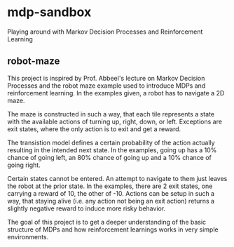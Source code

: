 # mdp-sandbox
Playing around with Markov Decision Processes and Reinforcement Learning


## robot-maze
This project is inspired by Prof. Abbeel's lecture on Markov Decision Processes and the robot maze example used to introduce MDPs and reinforcement learning. In the examples given, a robot has to navigate a 2D maze. 

The maze is constructed in such a way, that each tile represents a state with the available actions of turning up, right, down, or left. Exceptions are exit states, where the only action is to exit and get a reward. 

The transistion model defines a certain probability of the action actually resulting in the intended next state. In the examples, going up has a 10% chance of going left, an 80% chance of going up and a 10% chance of going right. 

Certain states cannot be entered. An attempt to navigate to them just leaves the robot at the prior state. In the examples, there are 2 exit states, one carrying a reward of 10, the other of -10. Actions can be setup in such a way, that staying alive (i.e. any action not being an exit action) returns a slightly negative reward to induce more risky behavior. 

The goal of this project is to get a deeper understanding of the basic structure of MDPs and how reinforcement learnings works in very simple environments. 